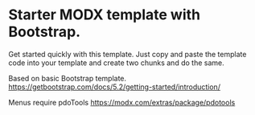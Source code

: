 # Starter MODX template with Bootstrap.

Get started quickly with this template. Just copy and paste the template code into your template and create two chunks and do the same.

Based on basic Bootstrap template. https://getbootstrap.com/docs/5.2/getting-started/introduction/

Menus require pdoTools https://modx.com/extras/package/pdotools

